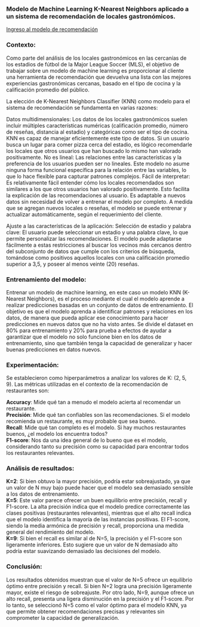 ### Modelo de Machine Learning K-Nearest Neighbors aplicado a un sistema de recomendación de locales gastronómicos.

[Ingreso al modelo de recomendación](https://horizon-project-modelo-knn.streamlit.app/)

### Contexto: 
Como parte del análisis de los locales gastronómicos en las cercanías de los estadios de fútbol de la Major League Soccer (MLS), el objetivo de trabajar sobre un modelo de machine learning es proporcionar al cliente una herramienta de recomendación que devuelva una lista con las mejores experiencias gastronómicas cercanas, basado en el tipo de cocina y la calificación promedio del público.

La elección de K-Nearest Neighbors Classifier (KNN) como modelo para el sistema de recomendación se fundamenta en varias razones:

Datos multidimensionales: Los datos de los locales gastronómicos suelen incluir múltiples características numéricas (calificación promedio, número de reseñas, distancia al estadio) y categóricas como ser el tipo de cocina. KNN es capaz de manejar eficientemente este tipo de datos. Si un usuario busca un lugar para comer pizza cerca del estadio, es lógico recomendarle los locales que otros usuarios que han buscado lo mismo han valorado positivamente.
No es lineal: Las relaciones entre las características y la preferencia de los usuarios pueden ser no lineales. Este modelo no asume ninguna forma funcional específica para la relación entre las variables, lo que lo hace flexible para capturar patrones complejos.
Fácil de interpretar: Es relativamente fácil entender cómo los locales recomendados son similares a los que otros usuarios han valorado positivamente. Esto facilita la explicación de las recomendaciones al usuario.
Es adaptable a nuevos datos sin necesidad de volver a entrenar el modelo por completo. A medida que se agregan nuevos locales o reseñas, el modelo se puede entrenar y actualizar automáticamente, según el requerimiento del cliente.

Ajuste a las características de la aplicación:
Selección de estadio y palabra clave: El usuario puede seleccionar un estadio y una palabra clave, lo que permite personalizar las recomendaciones. El modelo puede adaptarse fácilmente a estas restricciones al buscar los vecinos más cercanos dentro del subconjunto de datos que cumple con los criterios de búsqueda, tomándose como positivos aquellos locales con una calificación promedio superior a 3,5, y poseer al menos veinte (20) reseñas.

### Entrenamiento del modelo:

Entrenar un modelo de machine learning, en este caso un modelo KNN (K-Nearest Neighbors), es el proceso mediante el cual el modelo aprende a realizar predicciones basadas en un conjunto de datos de entrenamiento. El objetivo es que el modelo aprenda a identificar patrones y relaciones en los datos, de manera que pueda aplicar ese conocimiento para hacer predicciones en nuevos datos que no ha visto antes.
Se divide el dataset en 80% para entrenamiento y 20% para prueba a efectos de ayudar a garantizar que el modelo no solo funcione bien en los datos de entrenamiento, sino que también tenga la capacidad de generalizar y hacer buenas predicciones en datos nuevos.

### Experimentación:
Se establecieron como hiperparámetros a analizar los valores de K: (2, 5, 9).
Las métricas utilizadas en el contexto de la recomendación de restaurantes son:

**Accuracy**: Mide qué tan a menudo el modelo acierta al recomendar un restaurante.  
**Precisión**: Mide qué tan confiables son las recomendaciones. Si el modelo recomienda un restaurante, es muy probable que sea bueno.  
**Recall**: Mide qué tan completo es el modelo. Si hay muchos restaurantes buenos, ¿el modelo los encuentra todos?    
**F1-score**: Nos da una idea general de lo bueno que es el modelo, considerando tanto su precisión como su capacidad para encontrar todos los restaurantes relevantes.  

### Análisis de resultados:
**K=2**: Si bien obtuvo la mayor precisión, podría estar sobreajustado, ya que un valor de N muy bajo puede hacer que el modelo sea demasiado sensible a los datos de entrenamiento.  
**K=5**: Este valor parece ofrecer un buen equilibrio entre precisión, recall y F1-score. La alta precisión indica que el modelo predice correctamente las clases positivas (restaurantes relevantes), mientras que el alto recall indica que el modelo identifica la mayoría de las instancias positivas. El F1-score, siendo la media armónica de precisión y recall, proporciona una medida general del rendimiento del modelo.  
**K=9**: Si bien el recall es similar al de N=5, la precisión y el F1-score son ligeramente inferiores. Esto sugiere que un valor de N demasiado alto podría estar suavizando demasiado las decisiones del modelo.  

### Conclusión:
Los resultados obtenidos muestran que el valor de N=5 ofrece un equilibrio óptimo entre precisión y recall. Si bien N=2 logra una precisión ligeramente mayor, existe el riesgo de sobreajuste. Por otro lado, N=9, aunque ofrece un alto recall, presenta una ligera disminución en la precisión y el F1-score. Por lo tanto, se seleccionó N=5 como el valor óptimo para el modelo KNN, ya que permite obtener recomendaciones precisas y relevantes sin comprometer la capacidad de generalización.
